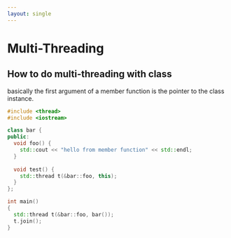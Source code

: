 ```yaml
---
layout: single
---
```


# Multi-Threading

## How to do multi-threading with class

basically the first argument of a member function is the pointer to the class instance.

```cpp
#include <thread>
#include <iostream>

class bar {
public:
  void foo() {
    std::cout << "hello from member function" << std::endl;
  }
  
  void test() {
    std::thread t(&bar::foo, this);
  }
};

int main()
{
  std::thread t(&bar::foo, bar());
  t.join();
}
```
